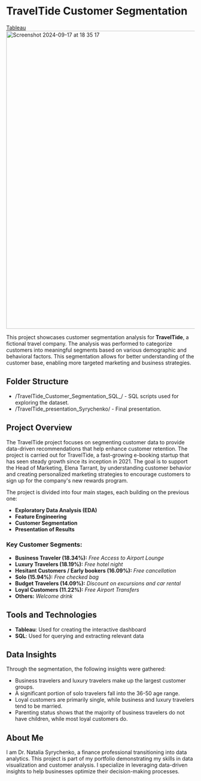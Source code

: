 # TravelTide Customer Segmentation
[Tableau](https://public.tableau.com/app/profile/natalia.syrychenko/viz/TravelTideCustomerSegmentation_17255559951330/TravelTide_Customer_Segmentation?publish=yes)
<img width="794" alt="Screenshot 2024-09-17 at 18 35 17" src="https://github.com/user-attachments/assets/47f3e3f6-1b86-40b5-8cc5-d71109341522">

This project showcases customer segmentation analysis for **TravelTide**, a fictional travel company. The analysis was performed to categorize customers into meaningful segments based on various demographic and behavioral factors. This segmentation allows for better understanding of the customer base, enabling more targeted marketing and business strategies.

## Folder Structure
- /TravelTide_Customer_Segmentation_SQL_/ - SQL scripts used for exploring the dataset.
- /TravelTide_presentation_Syrychenko/ - Final presentation.
  
## Project Overview 

The TravelTide project focuses on segmenting customer data to provide data-driven recommendations that help enhance customer retention. The project is carried out for TravelTide, a fast-growing e-booking startup that has seen steady growth since its inception in 2021. The goal is to support the Head of Marketing, Elena Tarrant, by understanding customer behavior and creating personalized marketing strategies to encourage customers to sign up for the company's new rewards program.

The project is divided into four main stages, each building on the previous one:

- **Exploratory Data Analysis (EDA)**
- **Feature Engineering**
- **Customer Segmentation**
- **Presentation of Results**
  
### Key Customer Segments:

- **Business Traveler (18.34%):** *Free Access to Airport Lounge*
- **Luxury Travelers (18.19%):** *Free hotel night*
- **Hesitant Customers / Early bookers (16.09%):** *Free cancellation*
- **Solo (15.94%):** *Free checked bag*
- **Budget Travelers (14.09%):** *Discount on excursions and car rental*
- **Loyal Customers (11.22%):** *Free Airport Transfers*
- **Others:** *Welcome drink*

## Tools and Technologies
- **Tableau**: Used for creating the interactive dashboard
- **SQL**: Used for querying and extracting relevant data

## Data Insights

  Through the segmentation, the following insights were gathered:
- Business travelers and luxury travelers make up the largest customer groups.
- A significant portion of solo travelers fall into the 36-50 age range.
- Loyal customers are primarily single, while business and luxury travelers tend to be married.
- Parenting status shows that the majority of business travelers do not have children, while most loyal customers do.

## About Me
I am Dr. Natalia Syrychenko, a finance professional transitioning into data analytics. This project is part of my portfolio demonstrating my skills in data visualization and customer analysis. I specialize in leveraging data-driven insights to help businesses optimize their decision-making processes.

